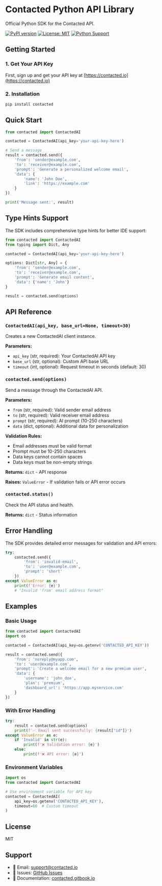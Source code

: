 # Contacted Python API Library

Official Python SDK for the Contacted API.

[![PyPI version](https://badge.fury.io/py/contacted.svg)](https://badge.fury.io/py/contacted)
[![License: MIT](https://img.shields.io/badge/License-MIT-yellow.svg)](https://opensource.org/licenses/MIT)
[![Python Support](https://img.shields.io/pypi/pyversions/contacted.svg)](https://pypi.org/project/contacted/)

## Getting Started

### 1. Get Your API Key

First, sign up and get your API key at [https://contacted.io](https://contacted.io)

### 2. Installation

```bash
pip install contacted
```

## Quick Start

```python
from contacted import ContactedAI

contacted = ContactedAI(api_key='your-api-key-here')

# Send a message
result = contacted.send({
    'from': 'sender@example.com',
    'to': 'receiver@example.com',
    'prompt': 'Generate a personalized welcome email',
    'data': {
        'name': 'John Doe',
        'link': 'https://example.com'
    }
})

print('Message sent:', result)
```

## Type Hints Support

The SDK includes comprehensive type hints for better IDE support:

```python
from contacted import ContactedAI
from typing import Dict, Any

contacted = ContactedAI(api_key='your-api-key-here')

options: Dict[str, Any] = {
    'from': 'sender@example.com',
    'to': 'receiver@example.com',
    'prompt': 'Generate email content',
    'data': {'name': 'John'}
}

result = contacted.send(options)
```

## API Reference

### `ContactedAI(api_key, base_url=None, timeout=30)`

Creates a new ContactedAI client instance.

**Parameters:**
- `api_key` (str, required): Your ContactedAI API key
- `base_url` (str, optional): Custom API base URL
- `timeout` (int, optional): Request timeout in seconds (default: 30)

### `contacted.send(options)`

Send a message through the ContactedAI API.

**Parameters:**
- `from` (str, required): Valid sender email address
- `to` (str, required): Valid receiver email address
- `prompt` (str, required): AI prompt (10-250 characters)
- `data` (dict, optional): Additional data for personalization

**Validation Rules:**
- Email addresses must be valid format
- Prompt must be 10-250 characters
- Data keys cannot contain spaces
- Data keys must be non-empty strings

**Returns:** `dict` - API response

**Raises:** `ValueError` - If validation fails or API error occurs

### `contacted.status()`

Check the API status and health.

**Returns:** `dict` - Status information

## Error Handling

The SDK provides detailed error messages for validation and API errors:

```python
try:
    contacted.send({
        'from': 'invalid-email',
        'to': 'user@example.com',
        'prompt': 'short'
    })
except ValueError as e:
    print(f'Error: {e}')
    # "Invalid 'from' email address format"
```

## Examples

### Basic Usage
```python
from contacted import ContactedAI
import os

contacted = ContactedAI(api_key=os.getenv('CONTACTED_API_KEY'))

result = contacted.send({
    'from': 'noreply@myapp.com',
    'to': 'user@example.com', 
    'prompt': 'Create a welcome email for a new premium user',
    'data': {
        'username': 'john_doe',
        'plan': 'premium',
        'dashboard_url': 'https://app.myservice.com'
    }
})
```

### With Error Handling
```python
try:
    result = contacted.send(options)
    print(f'✅ Email sent successfully: {result["id"]}')
except ValueError as e:
    if 'Invalid' in str(e):
        print(f'❌ Validation error: {e}')
    else:
        print(f'❌ API error: {e}')
```

### Environment Variables
```python
import os
from contacted import ContactedAI

# Use environment variable for API key
contacted = ContactedAI(
    api_key=os.getenv('CONTACTED_API_KEY'),
    timeout=60  # Custom timeout
)
```

## License

MIT

## Support

- 📧 Email: support@contacted.io
- 🐛 Issues: [GitHub Issues](https://github.com/LawrenceGB/contacted-python/issues)
- 📖 Documentation: [contacted.gitbook.io](https://contacted.gitbook.io)